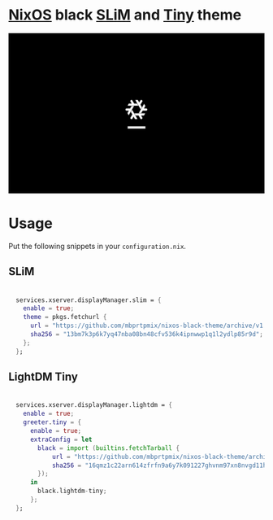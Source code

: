 # [NixOS](http://nixos.org) black [SLiM](http://slim.berlios.de/) and [Tiny](https://github.com/off-world/lightdm-tiny-greeter) theme

![preview](https://github.com/mbprtpmix/nixos-black-theme/raw/master/preview.png)

# Usage

Put the following snippets in your `configuration.nix`.

## SLiM

``` nix

  services.xserver.displayManager.slim = {
    enable = true;
    theme = pkgs.fetchurl {
      url = "https://github.com/mbprtpmix/nixos-black-theme/archive/v1.0.tar.gz";
      sha256 = "13bm7k3p6k7yq47nba08bn48cfv536k4ipnwwp1q1l2ydlp85r9d";
    };
  };

```

## LightDM Tiny

``` nix

  services.xserver.displayManager.lightdm = {
    enable = true;
    greeter.tiny = {
      enable = true;
      extraConfig = let
        black = import (builtins.fetchTarball {
            url = "https://github.com/mbprtpmix/nixos-black-theme/archive/v1.1.1.tar.gz";
            sha256 = "16qmz1c22arn614zfrfn9a6y7k091227ghvnm97xn8nvgd11hlhz";
        });
      in
        black.lightdm-tiny;
      };
  };

```
